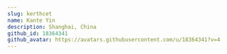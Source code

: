 ```yaml
---
slug: kerthcet
name: Kante Yin
description: Shanghai, China
github_id: 18364341
github_avatar: https://avatars.githubusercontent.com/u/18364341?v=4
---
```


